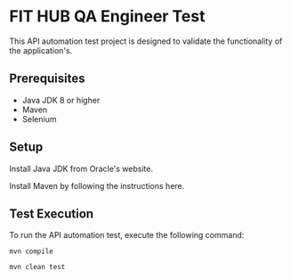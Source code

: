 # FIT HUB QA Engineer Test

This API automation test project is designed to validate the functionality of the application's.


## Prerequisites
- Java JDK 8 or higher
- Maven
- Selenium

## Setup

Install Java JDK from Oracle's website.

Install Maven by following the instructions here.

## Test Execution
To run the API automation test, execute the following command:

`mvn compile`

`mvn clean test`



